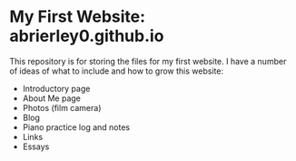 # My First Website: abrierley0.github.io
This repository is for storing the files for my first website.
I have a number of ideas of what to include and how to grow this website:

* Introductory page
* About Me page 
* Photos (film camera)
* Blog
* Piano practice log and notes
* Links 
* Essays
